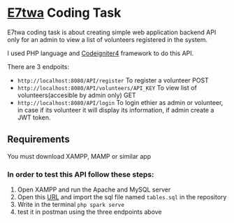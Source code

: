 # [E7twa](https://e7twa22.org/) Coding Task

E7twa coding task is about creating simple web application backend API only for an admin to view a list of volunteers registered in
the system.

I used PHP language and [Codeigniter4](http://codeigniter.com/) framework to do this API.

There are 3 endpoits:
- `http://localhost:8080/API/register` To register a volunteer POST
- `http://localhost:8080/API/volunteers/API_KEY` To view list of volunteers(accesible by admin only) GET
- `http://localhost:8080/API/login` To login ethier as admin or volunteer, in case if its volunteer it will display its information, if admin create a JWT token.


## Requirements
You must download XAMPP, MAMP or similar app

### In order to test this API follow these steps:

1. Open XAMPP and run the Apache and MySQL server 
2. Open this [URL](http://localhost/phpmyadmin/index.php) and import the sql file named `tables.sql` in the repository
3. Write in the terminal `php spark serve`
4. test it in postman using the three endpoints above
